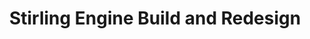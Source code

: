 ---
title: "Stirling Engine Build and Redesign"
excerpt: "A semester long project to build and redesign of a thermo-mechanical device (Stirling Engine)."
collection: portfolio
image: '/images/portfolio/stirling_engine/stirling_engine_cover1.jpeg'
---